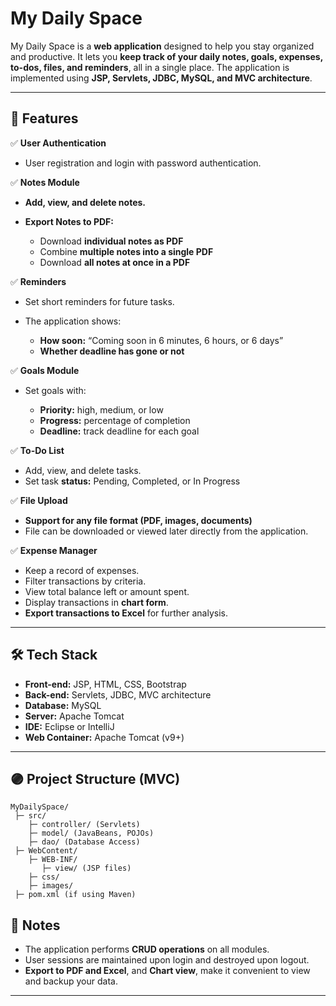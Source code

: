 
# My Daily Space

My Daily Space is a **web application** designed to help you stay organized and productive.
It lets you **keep track of your daily notes, goals, expenses, to-dos, files, and reminders**, all in a single place.
The application is implemented using **JSP, Servlets, JDBC, MySQL, and MVC architecture**.

---

## 🚀 Features

✅ **User Authentication**

* User registration and login with password authentication.

✅ **Notes Module**

* **Add, view, and delete notes.**
* **Export Notes to PDF:**

  * Download **individual notes as PDF**
  * Combine **multiple notes into a single PDF**
  * Download **all notes at once in a PDF**
    

 ✅ **Reminders**

* Set short reminders for future tasks.
* The application shows:

  * **How soon:** “Coming soon in 6 minutes, 6 hours, or 6 days”
  * **Whether deadline has gone or not**
    

✅ **Goals Module**

* Set goals with:

  * **Priority:** high, medium, or low
  * **Progress:** percentage of completion
  * **Deadline:** track deadline for each goal
    

✅ **To-Do List**

* Add, view, and delete tasks.
* Set task **status:** Pending, Completed, or In Progress



✅ **File Upload**

* **Support for any file format (PDF, images, documents)**
* File can be downloaded or viewed later directly from the application.

✅ **Expense Manager**

* Keep a record of expenses.
* Filter transactions by criteria.
* View total balance left or amount spent.
* Display transactions in **chart form**.
* **Export transactions to Excel** for further analysis.

---

## 🛠 Tech Stack

* **Front-end:** JSP, HTML, CSS, Bootstrap
* **Back-end:** Servlets, JDBC, MVC architecture
* **Database:** MySQL
* **Server:** Apache Tomcat
* **IDE:** Eclipse or IntelliJ
* **Web Container:** Apache Tomcat (v9+)

---

## 🟣 Project Structure (MVC)

```
MyDailySpace/
 ├─ src/
    ├─ controller/ (Servlets) 
    ├─ model/ (JavaBeans, POJOs) 
    ├─ dao/ (Database Access) 
 ├─ WebContent/
    ├─ WEB-INF/
       ├─ view/ (JSP files) 
    ├─ css/
    ├─ images/
 ├─ pom.xml (if using Maven) 
```


## 📝 Notes

* The application performs **CRUD operations** on all modules.
* User sessions are maintained upon login and destroyed upon logout.
* **Export to PDF and Excel**, and **Chart view**, make it convenient to view and backup your data.

---


